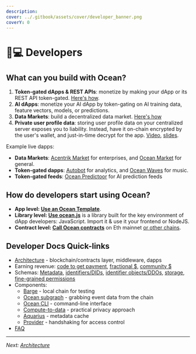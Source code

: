 ```yaml
---
description: 
cover: ../.gitbook/assets/cover/developer_banner.png
coverY: 0
---
```


# 👨💻 Developers

## What can you build with Ocean?

1. **Token-gated dApps & REST APIs**: monetize by making your dApp or its REST API token-gated. [Here's how](https://github.com/oceanprotocol/token-gating-template).
1. **AI dApps**: monetize your AI dApp by token-gating on AI training data, feature vectors, models, or predictions.
1. **Data Markets**: build a decentralized data market. [Here's how](https://github.com/oceanprotocol/market)
1. **Private user profile data**: storing user profile data on your centralized server exposes you to liability. Instead, have it on-chain encrypted by the user's wallet, and just-in-time decrypt for the app. [Video](https://www.youtube.com/watch?v=xTfI8spLq1k&ab_channel=ParticleNetwork), [slides](https://docs.google.com/presentation/d/1_lkDVUkA0Rx1R7RpkaSeLkX3PeOBoMQyRhvxjwTvd6A/edit?usp=sharing).

Example live dapps:
- **Data Markets**: [Acentrik Market](https://market.acentrik.io/) for enterprises, and [Ocean Market](https://market.oceanprotocol.com) for general.
- **Token-gated dapps**: [Autobot](https://autobotocean.com/) for analytics, and [Ocean Waves](https://waves.oceanprotocol.com/) for music.
- **Token-gated feeds**: [Ocean Predictoor](https://predictoor.ai) for AI prediction feeds

## How do developers start using Ocean?

- **App level: [Use an Ocean Template](https://oceanprotocol.com/templates)**.
- **Library level: [Use ocean.js](ocean.js/README.md)** is a library built for the key environment of dApp developers: JavaScript. Import it & use it your frontend or NodeJS.
- **Contract level: [Call Ocean contracts](contracts/README.md)** on Eth mainnet [or other chains](../discover/networks/README.md).

## Developer Docs Quick-links

- [Architecture](architecture.md) - blockchain/contracts layer, middleware, dapps
- Earning revenue: [code to get payment](contracts/revenue.md), [fractional $](fractional-ownership.md), [community $](community-monetization.md)
- Schemas: [Metadata](metadata.md), [identifiers/DIDs](identifiers.md), [identifier objects/DDOs](ddo-specification.md), [storage](storage.md), [fine-grained permissions](fg-permissions.md)
- Components:
  - [Barge](barge/README.md) - local chain for testing
  - [Ocean subgraph](subgraph/README.md) - grabbing event data from the chain
  - [Ocean CLI](ocean-cli/README.md) - command-line interface
  - [Compute-to-data](compute-to-data/README.md) - practical privacy approach
  - [Aquarius](aquarius/README.md) - metadata cache
  - [Provider](provider/README.md) - handshaking for access control
- [FAQ](dev-faq.md) 

----

_Next: [Architecture](architecture.md)_
